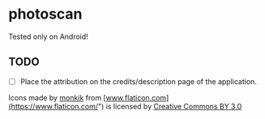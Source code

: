 # photoscan

Tested only on Android!

## TODO

- [ ] Place the attribution on the credits/description page of the application.

Icons made by [monkik](https://www.flaticon.com/authors/monkik) from [www.flaticon.com](https://www.flaticon.com/") is licensed by  [Creative Commons BY 3.0](http://creativecommons.org/licenses/by/3.0)